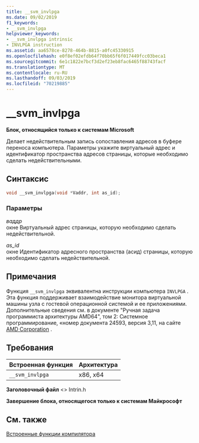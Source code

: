 ```yaml
---
title: __svm_invlpga
ms.date: 09/02/2019
f1_keywords:
- __svm_invlpga
helpviewer_keywords:
- __svm_invlpga intrinsic
- INVLPGA instruction
ms.assetid: aa6578ce-8278-464b-8815-a0fc45330915
ms.openlocfilehash: e0f8ef02efdb64f70bb65f6f017449fcc03beca1
ms.sourcegitcommit: 6e1c1822e7bcf3d2ef23eb8fac6465f88743facf
ms.translationtype: MT
ms.contentlocale: ru-RU
ms.lasthandoff: 09/03/2019
ms.locfileid: "70219885"
---
```

# <a name="__svm_invlpga"></a>__svm_invlpga

**Блок, относящийся только к системам Microsoft**

Делает недействительным запись сопоставления адресов в буфере переноса компьютера. Параметры укажите виртуальный адрес и идентификатор пространства адресов страницы, которые необходимо сделать недействительными.

## <a name="syntax"></a>Синтаксис

```C
void __svm_invlpga(void *Vaddr, int as_id);
```

### <a name="parameters"></a>Параметры

*ваддр*\
окне Виртуальный адрес страницы, которую необходимо сделать недействительной.

*as_id*\
окне Идентификатор адресного пространства (асид) страницы, которую необходимо сделать недействительной.

## <a name="remarks"></a>Примечания

Функция `__svm_invlpga` эквивалентна инструкции компьютера `INVLPGA` . Эта функция поддерживает взаимодействие монитора виртуальной машины узла с гостевой операционной системой и ее приложениями. Дополнительные сведения см. в документе "Ручная задача программиста архитектуры AMD64", том 2: Системное программирование, «номер документа 24593, версия 3,11, на сайте [AMD Corporation](https://developer.amd.com/resources/developer-guides-manuals/) .

## <a name="requirements"></a>Требования

|Встроенная функция|Архитектура|
|---------------|------------------|
|`__svm_invlpga`|x86, x64|

**Заголовочный файл** \<> Intrin.h

**Завершение блока, относящегося только к системам Майкрософт**

## <a name="see-also"></a>См. также

[Встроенные функции компилятора](../intrinsics/compiler-intrinsics.md)
